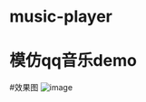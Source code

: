 # music-player

# 模仿qq音乐demo

#效果图
![image](https://github.com/kaqijiang/QQmusic-player/raw/master/image/demo1.gif)